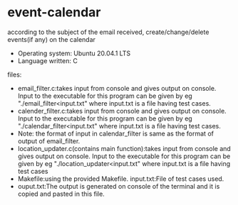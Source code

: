 # event-calendar
according to the subject of the email received, create/change/delete events(if any) on the calendar
* Operating system: Ubuntu 20.04.1 LTS
* Language written: C

files:
* email_filter.c:takes input from console and gives output on console. Input to the executable for this program can be given by eg "./email_filter<input.txt" where input.txt is a file having test cases. 
* calender_filter.c:takes input from console and gives output on console. Input to the executable for this program can be given by eg "./calendar_filter<input.txt" where input.txt is a file having test cases. 						
* Note: the format of input in calendar_filter is same as the format of output of email_filter.
* location_updater.c(contains main function):takes input from console and gives output on console. Input to the executable for this program can be given by eg "./location_updater<input.txt" where input.txt is a file having test cases
* Makefile:using the provided Makefile.
 input.txt:File of test cases used.
* ouput.txt:The output is generated on console of the terminal and it is copied and pasted in this file.
			
